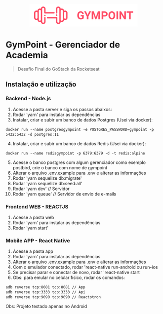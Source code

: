 <p align="center">
  <img width="350" height="auto" src="https://raw.githubusercontent.com/parzivalClaus/gympoint-gostack/master/server/.github/logo-h.png">
</p>



# GymPoint - Gerenciador de Academia

> Desafio Final do GoStack da Rocketseat

## Instalação e utilização

### Backend - Node.js

1.  Acesse a pasta server e siga os passos abaixos:
2.  Rodar 'yarn' para instalar as dependências
3.  Instalar, criar e subir um banco de dados Postgres (Usei via docker):
```
docker run --name postgresgympoint -e POSTGRES_PASSWORD=gympoint -p 5432:5432 -d postgres:11
```
4.  Instalar, criar e subir um banco de dados Redis (Usei via docker):
```
docker run --name redisgympoint -p 6379:6379 -d -t redis:alpine
```

5.  Acesse o banco postgres com algum gerenciador como exemplo postbird, crie o banco com nome de gympoint
6.  Alterar o arquivo .env.example para .env e alterar as informações
7. Rodar 'yarn sequelize db:migrate'
8. Rodar 'yarn sequelize db:seed:all'
9. Rodar 'yarn dev' // Servidor
10. Rodar 'yarn queue' // Servidor de envio de e-mails

### Frontend WEB - REACTJS

1.  Acesse a pasta web
2.  Rodar 'yarn' para instalar as dependências
3.  Rodar 'yarn start'

### Mobile APP - React Native

1.  Acesse a pasta app
2.  Rodar 'yarn' para instalar as dependências
3.  Alterar o arquivo .env.example para .env e alterar as informações
4.  Com o emulador conectado, rodar 'react-native run-android ou run-ios
5.  Se precisar parar e conectar de novo, rodar 'react-native start
6.  Obs: para emular no celular físico, rodar os comandos:
``` 
adb reverse tcp:8081 tcp:8081 // App
adb reverse tcp:3333 tcp:3333 // Api
adb reverse tcp:9090 tcp:9090 // Reactotron
```

Obs: Projeto testado apenas no Android
